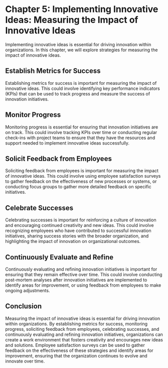 Chapter 5: Implementing Innovative Ideas: Measuring the Impact of Innovative Ideas
==================================================================================

Implementing innovative ideas is essential for driving innovation within organizations. In this chapter, we will explore strategies for measuring the impact of innovative ideas.

Establish Metrics for Success
-----------------------------

Establishing metrics for success is important for measuring the impact of innovative ideas. This could involve identifying key performance indicators (KPIs) that can be used to track progress and measure the success of innovation initiatives.

Monitor Progress
----------------

Monitoring progress is essential for ensuring that innovation initiatives are on track. This could involve tracking KPIs over time or conducting regular check-ins with project teams to ensure that they have the resources and support needed to implement innovative ideas successfully.

Solicit Feedback from Employees
-------------------------------

Soliciting feedback from employees is important for measuring the impact of innovative ideas. This could involve using employee satisfaction surveys to gather feedback on the effectiveness of new processes or systems, or conducting focus groups to gather more detailed feedback on specific initiatives.

Celebrate Successes
-------------------

Celebrating successes is important for reinforcing a culture of innovation and encouraging continued creativity and new ideas. This could involve recognizing employees who have contributed to successful innovation initiatives, sharing success stories with the broader organization, and highlighting the impact of innovation on organizational outcomes.

Continuously Evaluate and Refine
--------------------------------

Continuously evaluating and refining innovation initiatives is important for ensuring that they remain effective over time. This could involve conducting post-mortem analyses after innovation initiatives are implemented to identify areas for improvement, or using feedback from employees to make ongoing adjustments.

Conclusion
----------

Measuring the impact of innovative ideas is essential for driving innovation within organizations. By establishing metrics for success, monitoring progress, soliciting feedback from employees, celebrating successes, and continuously evaluating and refining innovation initiatives, organizations can create a work environment that fosters creativity and encourages new ideas and solutions. Employee satisfaction surveys can be used to gather feedback on the effectiveness of these strategies and identify areas for improvement, ensuring that the organization continues to evolve and innovate over time.
